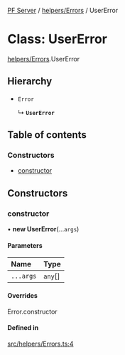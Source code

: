 [PF Server](../README.md) / [helpers/Errors](../modules/helpers_Errors.md) / UserError

# Class: UserError

[helpers/Errors](../modules/helpers_Errors.md).UserError

## Hierarchy

- `Error`

  ↳ **`UserError`**

## Table of contents

### Constructors

- [constructor](helpers_Errors.UserError.md#constructor)

## Constructors

### constructor

• **new UserError**(...`args`)

#### Parameters

| Name | Type |
| :------ | :------ |
| `...args` | `any`[] |

#### Overrides

Error.constructor

#### Defined in

[src/helpers/Errors.ts:4](https://bitbucket.org/bravebits/pfserver/src/83cf3bb/src/helpers/Errors.ts#lines-4)
